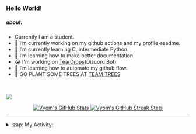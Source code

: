 ### Hello World!

##### about:
- Currently I am a student.
- 🔭 I’m currently working on my github actions and my profile-readme. 
- 🌱 I’m currently learning C, intermediate Python.
- 🌱 I’m learning how to make better documentation.
- 😭 I'm working on [TearDrops](https://github.com/Vyvy-vi/TearDrops)(Discord Bot)
- 🌱 I’m learning how to automate my github flow.
- 🌱 GO PLANT SOME TREES AT [TEAM TREES](https://teamtrees.org/)
<br>

<a href="https://twitter.com/Vyvy_viM"><img target="_blank" src="https://img.shields.io/badge/twitter%20@Vyvy_viM-0D95E8?style=for-the-badge&logo=twitter&logoColor=white"/></a> 
<br>



<p align="center">
<a href="https://github.com/Vyvy-vi/Vyvy-vi">
  <img src="https://profile-readme-git-master.vyvy-vi.vercel.app/api?username=Vyvy-vi&show_icons=true&line_height=27&count_private=true&title_color=ffffff&text_color=c9cacc&icon_color=2bbc8a&bg_color=1d1f21" alt="Vyom's GitHub Stats" />
</a></div>
<a href="https://github.com/DenverCoder1/github-readme-streak-stats">
  <img src="https://readme-stats.herokuapp.com/?user=Vyvy-vi&theme=dark" alt="Vyom's GitHub Streak Stats" />
</a>
</p>


---
<details>
  <summary>:zap: My Activity:</summary>
  
<!--START_SECTION:waka-->
![Profile Views](http://img.shields.io/badge/Profile%20Views-44-blue)

**I'm an Early 🐤** 

```text
🌞 Morning    3 commits      ██░░░░░░░░░░░░░░░░░░░░░░░   8.82% 
🌆 Daytime    18 commits     █████████████░░░░░░░░░░░░   52.94% 
🌃 Evening    2 commits      █░░░░░░░░░░░░░░░░░░░░░░░░   5.88% 
🌙 Night      11 commits     ████████░░░░░░░░░░░░░░░░░   32.35%

```
📅 **I'm Most Productive on Monday** 

```text
Monday       14 commits     ██████████░░░░░░░░░░░░░░░   41.18% 
Tuesday      4 commits      ███░░░░░░░░░░░░░░░░░░░░░░   11.76% 
Wednesday    2 commits      █░░░░░░░░░░░░░░░░░░░░░░░░   5.88% 
Thursday     3 commits      ██░░░░░░░░░░░░░░░░░░░░░░░   8.82% 
Friday       0 commits      ░░░░░░░░░░░░░░░░░░░░░░░░░   0.0% 
Saturday     4 commits      ███░░░░░░░░░░░░░░░░░░░░░░   11.76% 
Sunday       7 commits      █████░░░░░░░░░░░░░░░░░░░░   20.59%

```


📊 **This Week I Spent My Time On** 

```text
🔥 Editors: 
Vim                      3 hrs 29 mins       ███████████████████████░░   93.2% 
VS Code                  15 mins             █░░░░░░░░░░░░░░░░░░░░░░░░   6.8%

🐱‍💻 Projects: 
Automation               1 hr 1 min          ██████░░░░░░░░░░░░░░░░░░░   27.49% 
Becca-Lyria              56 mins             ██████░░░░░░░░░░░░░░░░░░░   25.11% 
Unknown Project          35 mins             ████░░░░░░░░░░░░░░░░░░░░░   15.97% 
TearDrops                32 mins             ███░░░░░░░░░░░░░░░░░░░░░░   14.54% 
MyApp                    15 mins             █░░░░░░░░░░░░░░░░░░░░░░░░   6.8%

💻 Operating System: 
Mac                      3 hrs 45 mins       █████████████████████████   100.0%

```

**I Mostly Code in Python** 

```text
Python                   26 repos            █████████████████░░░░░░░░   70.27% 
SCSS                     2 repos             █░░░░░░░░░░░░░░░░░░░░░░░░   5.41% 
HTML                     2 repos             █░░░░░░░░░░░░░░░░░░░░░░░░   5.41% 
Processing               1 repo              ░░░░░░░░░░░░░░░░░░░░░░░░░   2.7% 
Swift                    1 repo              ░░░░░░░░░░░░░░░░░░░░░░░░░   2.7%

```



<!--END_SECTION:waka-->
</details>





